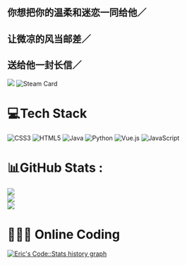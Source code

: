 
## 你想把你的温柔和迷恋一同给他／

## 让微凉的风当邮差／

## 送给他一封长信／

![](http://github-profile-summary-cards.vercel.app/api/cards/profile-details?username=lylelove&theme=solarized_dark)
![Steam Card](https://card.yuy1n.io/card/76561198998904509/dark,en,badge,group)

# 💻Tech Stack
![CSS3](https://img.shields.io/badge/css3-%231572B6.svg?style=for-the-badge&logo=css3&logoColor=white) ![HTML5](https://img.shields.io/badge/html5-%23E34F26.svg?style=for-the-badge&logo=html5&logoColor=white) ![Java](https://img.shields.io/badge/java-%23ED8B00.svg?style=for-the-badge&logo=java&logoColor=white) ![Python](https://img.shields.io/badge/python-3670A0?style=for-the-badge&logo=python&logoColor=ffdd54) ![Vue.js](https://img.shields.io/badge/vuejs-%2335495e.svg?style=for-the-badge&logo=vuedotjs&logoColor=%234FC08D) ![JavaScript](https://img.shields.io/badge/javascript-%23323330.svg?style=for-the-badge&logo=javascript&logoColor=%23F7DF1E)
# 📊GitHub Stats :
![](https://github-readme-stats.vercel.app/api?username=lylelove&theme=dark&hide_border=true&include_all_commits=true&count_private=false)<br/>
![](https://github-readme-streak-stats.herokuapp.com/?user=lylelove&theme=dark&hide_border=true)<br/>
![](https://github-readme-stats.vercel.app/api/top-langs/?username=lylelove&theme=dark&hide_border=true&include_all_commits=true&count_private=false&layout=compact)
# 👨🏼‍💻 Online Coding
<a href="https://codestats.net/users/lylelove" target="_blank">
  <img src='https://codestats-readme.wegfan.cn/history-graph/lylelove?width=850&height=300&timezone=08:00&history_days=15&max_languages=12&language_colors=["3e4053","f15854","5da5da","faa43a","60bd68","f17cb0","b2912f","00897b","b276b2","ffc0cb","cddc39","7e57c2","bdbdbd"]' alt="Eric's Code::Stats history graph" />
</a>
